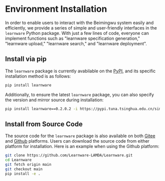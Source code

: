 # Environment Installation

In order to enable users to interact with the Beimingwu system easily and efficiently, we provide a series of simple and user-friendly interfaces in the `learnware` Python package. With just a few lines of code, everyone can implement functions such as "learnware specification generation," "learnware upload," "learnware search," and "learnware deployment".

## Install via pip

The `learnware` package is currently avabilable on the [PyPI](https://pypi.org/project/learnware/), and its specific installation method is as follows:
```bash
pip install learnware
```

Additionally, to ensure the latest `learnware` package, you can also specify the version and mirror source during installation:
```bash
pip install learnware==0.2.0.2 -i https://pypi.tuna.tsinghua.edu.cn/simple
```

## Install from Source Code

The source code for the `learnware` package is also available on both [Gitee](https://gitee.com/Learnware-LAMDA/Learnware) and [Github](https://github.com/Learnware-LAMDA/Learnware) platforms. Users can download the source code from either platform for installation. Here is an example when using the Github platform:
```bash
git clone https://github.com/Learnware-LAMDA/Learnware.git
cd Learnware
git fetch origin main
git checkout main
pip install -e .
```